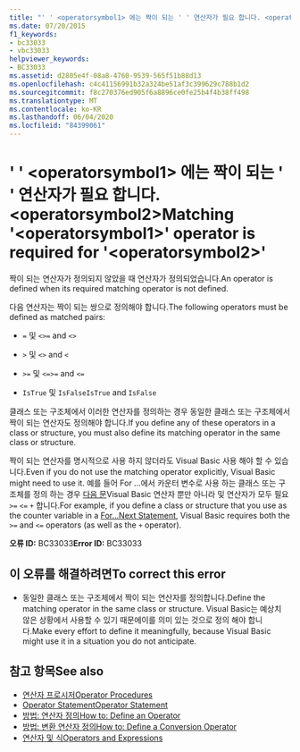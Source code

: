 ```yaml
---
title: "' ' <operatorsymbol1> 에는 짝이 되는 ' ' 연산자가 필요 합니다. <operatorsymbol2>"
ms.date: 07/20/2015
f1_keywords:
- bc33033
- vbc33033
helpviewer_keywords:
- BC33033
ms.assetid: d2805e4f-08a8-4760-9539-565f51b88d13
ms.openlocfilehash: c4c41156991b32a324be51af3c399629c788b1d2
ms.sourcegitcommit: f8c270376ed905f6a8896ce0fe25b4f4b38ff498
ms.translationtype: MT
ms.contentlocale: ko-KR
ms.lasthandoff: 06/04/2020
ms.locfileid: "84399061"
---
```

# <a name="matching-operatorsymbol1-operator-is-required-for-operatorsymbol2"></a><span data-ttu-id="4b632-102">' ' \<operatorsymbol1> 에는 짝이 되는 ' ' 연산자가 필요 합니다. \<operatorsymbol2></span><span class="sxs-lookup"><span data-stu-id="4b632-102">Matching '\<operatorsymbol1>' operator is required for '\<operatorsymbol2>'</span></span>
<span data-ttu-id="4b632-103">짝이 되는 연산자가 정의되지 않았을 때 연산자가 정의되었습니다.</span><span class="sxs-lookup"><span data-stu-id="4b632-103">An operator is defined when its required matching operator is not defined.</span></span>  
  
 <span data-ttu-id="4b632-104">다음 연산자는 짝이 되는 쌍으로 정의해야 합니다.</span><span class="sxs-lookup"><span data-stu-id="4b632-104">The following operators must be defined as matched pairs:</span></span>  
  
- <span data-ttu-id="4b632-105">`=` 및 `<>`</span><span class="sxs-lookup"><span data-stu-id="4b632-105">`=` and `<>`</span></span>  
  
- <span data-ttu-id="4b632-106">`>` 및 `<`</span><span class="sxs-lookup"><span data-stu-id="4b632-106">`>` and `<`</span></span>  
  
- <span data-ttu-id="4b632-107">`>=` 및 `<=`</span><span class="sxs-lookup"><span data-stu-id="4b632-107">`>=` and `<=`</span></span>  
  
- <span data-ttu-id="4b632-108">`IsTrue` 및 `IsFalse`</span><span class="sxs-lookup"><span data-stu-id="4b632-108">`IsTrue` and `IsFalse`</span></span>  
  
 <span data-ttu-id="4b632-109">클래스 또는 구조체에서 이러한 연산자를 정의하는 경우 동일한 클래스 또는 구조체에서 짝이 되는 연산자도 정의해야 합니다.</span><span class="sxs-lookup"><span data-stu-id="4b632-109">If you define any of these operators in a class or structure, you must also define its matching operator in the same class or structure.</span></span>  
  
 <span data-ttu-id="4b632-110">짝이 되는 연산자를 명시적으로 사용 하지 않더라도 Visual Basic 사용 해야 할 수 있습니다.</span><span class="sxs-lookup"><span data-stu-id="4b632-110">Even if you do not use the matching operator explicitly, Visual Basic might need to use it.</span></span> <span data-ttu-id="4b632-111">예를 들어 For ...에서 카운터 변수로 사용 하는 클래스 또는 구조체를 정의 하는 경우 [ 다음 문](../language-reference/statements/for-next-statement.md)Visual Basic 연산자 뿐만 아니라 및 연산자가 모두 필요 `>=` `<=` `+` 합니다.</span><span class="sxs-lookup"><span data-stu-id="4b632-111">For example, if you define a class or structure that you use as the counter variable in a [For...Next Statement](../language-reference/statements/for-next-statement.md), Visual Basic requires both the `>=` and `<=` operators (as well as the `+` operator).</span></span>  
  
 <span data-ttu-id="4b632-112">**오류 ID:** BC33033</span><span class="sxs-lookup"><span data-stu-id="4b632-112">**Error ID:** BC33033</span></span>  
  
## <a name="to-correct-this-error"></a><span data-ttu-id="4b632-113">이 오류를 해결하려면</span><span class="sxs-lookup"><span data-stu-id="4b632-113">To correct this error</span></span>  
  
- <span data-ttu-id="4b632-114">동일한 클래스 또는 구조체에서 짝이 되는 연산자를 정의합니다.</span><span class="sxs-lookup"><span data-stu-id="4b632-114">Define the matching operator in the same class or structure.</span></span> <span data-ttu-id="4b632-115">Visual Basic는 예상치 않은 상황에서 사용할 수 있기 때문에이를 의미 있는 것으로 정의 해야 합니다.</span><span class="sxs-lookup"><span data-stu-id="4b632-115">Make every effort to define it meaningfully, because Visual Basic might use it in a situation you do not anticipate.</span></span>  
  
## <a name="see-also"></a><span data-ttu-id="4b632-116">참고 항목</span><span class="sxs-lookup"><span data-stu-id="4b632-116">See also</span></span>

- [<span data-ttu-id="4b632-117">연산자 프로시저</span><span class="sxs-lookup"><span data-stu-id="4b632-117">Operator Procedures</span></span>](../programming-guide/language-features/procedures/operator-procedures.md)
- [<span data-ttu-id="4b632-118">Operator Statement</span><span class="sxs-lookup"><span data-stu-id="4b632-118">Operator Statement</span></span>](../language-reference/statements/operator-statement.md)
- [<span data-ttu-id="4b632-119">방법: 연산자 정의</span><span class="sxs-lookup"><span data-stu-id="4b632-119">How to: Define an Operator</span></span>](../programming-guide/language-features/procedures/how-to-define-an-operator.md)
- [<span data-ttu-id="4b632-120">방법: 변환 연산자 정의</span><span class="sxs-lookup"><span data-stu-id="4b632-120">How to: Define a Conversion Operator</span></span>](../programming-guide/language-features/procedures/how-to-define-a-conversion-operator.md)
- [<span data-ttu-id="4b632-121">연산자 및 식</span><span class="sxs-lookup"><span data-stu-id="4b632-121">Operators and Expressions</span></span>](../programming-guide/language-features/operators-and-expressions/index.md)
